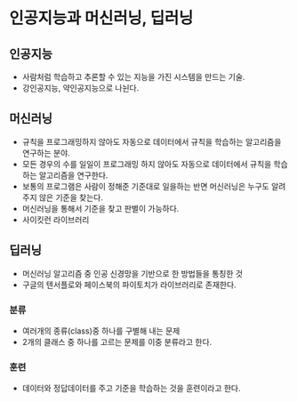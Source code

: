 # 인공지능과 머신러닝, 딥러닝 

## 인공지능

* 사람처럼 학습하고 추론할 수 있는 지능을 가진 시스템을 만드는 기술.
* 강인공지능, 약인공지능으로 나뉜다.

## 머신러닝

* 규칙을 프로그래밍하지 않아도 자동으로 데이터에서 규칙을 학습하는 알고리즘을 연구하는 분야.
* 모든 경우의 수를 일일이 프로그래밍 하지 않아도 자동으로 데이터에서 규칙을 학습하는 알고리즘을 연구한다.
* 보통의 프로그램은 사람이 정해준 기준대로 일을하는 반면 머신러닝은 누구도 알려주지 않은 기준을 찾는다.
* 머신러닝을 통해서 기준을 찾고 판별이 가능하다.
* 사이킷런 라이브러리

## 딥러닝

* 머신러닝 알고리즘 중 인공 신경망을 기반으로 한 방법들을 통칭한 것
* 구글의 텐서플로와 페이스북의 파이토치가 라이브러리로 존재한다. 

### 분류

* 여러개의 종류(class)중 하나를 구별해 내는 문제
* 2개의 클래스 중 하나를 고르는 문제를 이중 분류라고 한다. 

### 훈련

* 데이터와 정답데이터를 주고 기준을 학습하는 것을 훈련이라고 한다. 
